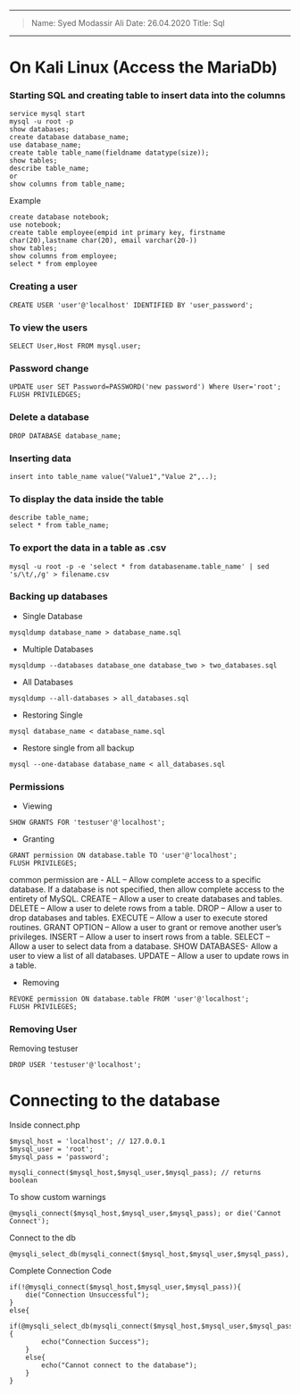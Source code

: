 ----
> Name: Syed Modassir Ali
> Date: 26.04.2020
> Title: Sql 
----

# On Kali Linux (Access the MariaDb)

### Starting SQL and creating table to insert data into the columns
```
service mysql start
mysql -u root -p
show databases;
create database database_name;
use database_name;
create table table_name(fieldname datatype(size));
show tables;
describe table_name;
or
show columns from table_name;
```
Example
```
create database notebook;
use notebook;
create table employee(empid int primary key, firstname char(20),lastname char(20), email varchar(20-))
show tables;
show columns from employee; 
select * from employee
```

### Creating a user
```
CREATE USER 'user'@'localhost' IDENTIFIED BY 'user_password';
```

### To view the users
```
SELECT User,Host FROM mysql.user;
```

### Password change
```
UPDATE user SET Password=PASSWORD('new password') Where User='root'; FLUSH PRIVILEDGES;
```

### Delete a database
```
DROP DATABASE database_name;
```

### Inserting data
```
insert into table_name value("Value1","Value 2",..);
```

### To display the data inside the table
```
describe table_name;
select * from table_name;
```

### To export the data in a table as .csv
```
mysql -u root -p -e 'select * from databasename.table_name' | sed 's/\t/,/g' > filename.csv
```
### Backing up databases

- Single Database
```
mysqldump database_name > database_name.sql
```

- Multiple Databases
```
mysqldump --databases database_one database_two > two_databases.sql
```

- All Databases
```
mysqldump --all-databases > all_databases.sql
```

- Restoring Single
```
mysql database_name < database_name.sql
```

- Restore single from all backup 
```
mysql --one-database database_name < all_databases.sql
```

### Permissions

- Viewing 
```
SHOW GRANTS FOR 'testuser'@'localhost';
```

- Granting
```
GRANT permission ON database.table TO 'user'@'localhost';
FLUSH PRIVILEGES;
```
common permission are - 
    ALL – Allow complete access to a specific database. If a database is not specified, then allow complete access to the entirety of MySQL.
    CREATE – Allow a user to create databases and tables.
    DELETE – Allow a user to delete rows from a table.
    DROP – Allow a user to drop databases and tables.
    EXECUTE – Allow a user to execute stored routines.
    GRANT OPTION – Allow a user to grant or remove another user’s privileges.
    INSERT – Allow a user to insert rows from a table.
    SELECT – Allow a user to select data from a database.
    SHOW DATABASES- Allow a user to view a list of all databases.
    UPDATE – Allow a user to update rows in a table.

- Removing
```
REVOKE permission ON database.table FROM 'user'@'localhost';
FLUSH PRIVILEGES;
```

### Removing User

Removing testuser
```
DROP USER 'testuser'@'localhost';
```

# Connecting to the database

Inside connect.php

```
$mysql_host = 'localhost'; // 127.0.0.1
$mysql_user = 'root';
$mysql_pass = 'password';

mysqli_connect($mysql_host,$mysql_user,$mysql_pass); // returns boolean
```
To show custom warnings
```
@mysqli_connect($mysql_host,$mysql_user,$mysql_pass); or die('Cannot Connect');
```

Connect to the db
```
@mysqli_select_db(mysqli_connect($mysql_host,$mysql_user,$mysql_pass),'database_name'); 
```

Complete Connection Code
```
if(!@mysqli_connect($mysql_host,$mysql_user,$mysql_pass)){
    die("Connection Unsuccessful");
}
else{
    if(@mysqli_select_db(mysqli_connect($mysql_host,$mysql_user,$mysql_pass),'database_name')){
        echo("Connection Success");
    }
    else{
        echo("Cannot connect to the database");
    }
}
```

